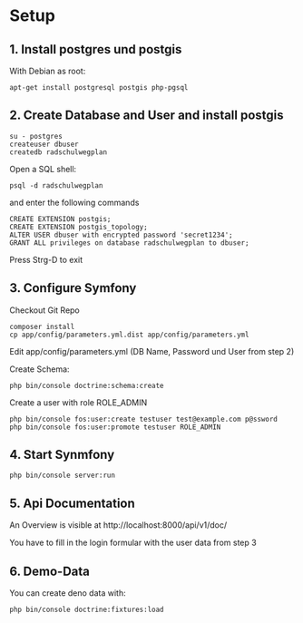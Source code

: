 # Setup
## 1. Install postgres und postgis

With Debian as root:

    apt-get install postgresql postgis php-pgsql


## 2.  Create Database and User and install postgis

    su - postgres
    createuser dbuser
    createdb radschulwegplan

Open a SQL shell:

    psql -d radschulwegplan


and enter the following commands

    CREATE EXTENSION postgis;
    CREATE EXTENSION postgis_topology;
    ALTER USER dbuser with encrypted password 'secret1234';
    GRANT ALL privileges on database radschulwegplan to dbuser;

Press Strg-D to exit

##  3. Configure Symfony 

Checkout Git Repo


    composer install
    cp app/config/parameters.yml.dist app/config/parameters.yml

Edit  app/config/parameters.yml (DB Name, Password und User from step 2)

Create Schema:

    php bin/console doctrine:schema:create 

Create a user with role ROLE_ADMIN

    php bin/console fos:user:create testuser test@example.com p@ssword
    php bin/console fos:user:promote testuser ROLE_ADMIN


## 4.  Start Synmfony 

    php bin/console server:run


## 5. Api Documentation 

An Overview is visible at http://localhost:8000/api/v1/doc/

You have to fill in the login formular with the user data from step 3

## 6. Demo-Data

You can create deno data with:

    php bin/console doctrine:fixtures:load
